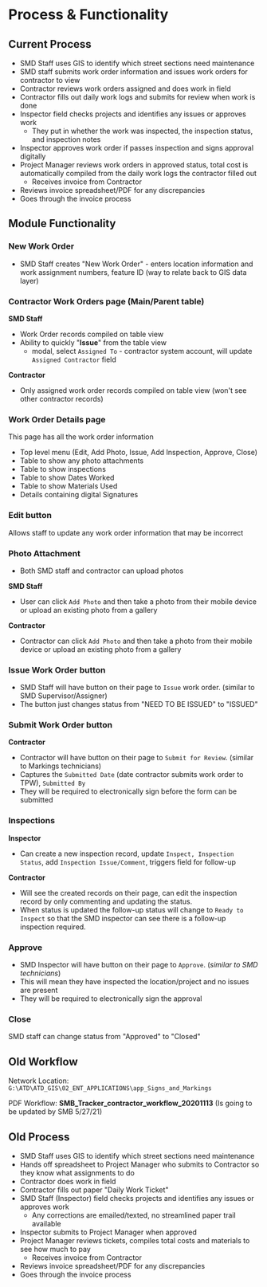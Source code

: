 # Process & Functionality

## Current Process

* SMD Staff uses GIS to identify which street sections need maintenance
* SMD staff submits work order information and issues work orders for contractor to view
* Contractor reviews work orders assigned and does work in field
* Contractor fills out daily work logs and submits for review when work is done
* Inspector field checks projects and identifies any issues or approves work
  * They put in whether the work was inspected, the inspection status, and inspection notes
* Inspector approves work order if passes inspection and signs approval digitally
* Project Manager reviews work orders in approved status, total cost is automatically compiled from the daily work logs the contractor filled out
  * Receives invoice from Contractor
* Reviews invoice spreadsheet/PDF for any discrepancies
* Goes through the invoice process&#x20;

## Module Functionality

### New Work Order

* SMD Staff creates "New Work Order" - enters location information and work assignment numbers, feature ID (way to relate back to GIS data layer)

### Contractor Work Orders page (Main/Parent table)

**SMD Staff**

* Work Order records compiled on table view
* Ability to quickly "**Issue**" from the table view
  * modal, select `Assigned To` - contractor system account, will update `Assigned Contractor` field

**Contractor**&#x20;

* Only assigned work order records compiled on table view (won't see other contractor records)

### Work Order Details page

This page has all the work order information

* Top level menu (Edit, Add Photo, Issue, Add Inspection, Approve, Close)
* Table to show any photo attachments
* Table to show inspections
* Table to show Dates Worked
* Table to show Materials Used
* Details containing digital Signatures

### **Edit button**

Allows staff to update any work order information that may be incorrect

### Photo Attachment

* Both SMD staff and contractor can upload photos

**SMD Staff**

* User can click `Add Photo` and then take a photo from their mobile device or upload an existing photo from a gallery

**Contractor**

* Contractor can click `Add Photo` and then take a photo from their mobile device or upload an existing photo from a gallery

### Issue Work Order button

* SMD Staff will have button on their page to `Issue` work order. (similar to SMD Supervisor/Assigner)
* The button just changes status from "NEED TO BE ISSUED" to "ISSUED"

### Submit Work Order button

**Contractor**

* Contractor will have button on their page to `Submit for Review`. (similar to Markings technicians)
* Captures the `Submitted Date` (date contractor submits work order to TPW), `Submitted By`
* They will be required to electronically sign before the form can be submitted

### Inspections

**Inspector**

* Can create a new inspection record, update `Inspect, Inspection Status`, add `Inspection Issue/Comment`, triggers field for follow-up

**Contractor**

* Will see the created records on their page, can edit the inspection record by only commenting and updating the status.&#x20;
* When status is updated the follow-up status will change to `Ready to Inspect` so that the SMD inspector can see there is a follow-up inspection required.

### Approve

* SMD Inspector will have button on their page to `Approve`. (_similar to SMD technicians_)
* This will mean they have inspected the location/project and no issues are present
* They will be required to electronically sign the approval

### Close

SMD staff can change status from "Approved" to "Closed"

## Old Workflow&#x20;

Network Location: `G:\ATD\ATD_GIS\02_ENT_APPLICATIONS\app_Signs_and_Markings`

PDF Workflow: **SMB\_Tracker\_contractor\_workflow\_20201113** (Is going to be updated by SMB 5/27/21)

## Old Process

* SMD Staff uses GIS to identify which street sections need maintenance
* Hands off spreadsheet to Project Manager who submits to Contractor so they know what assignments to do
* Contractor does work in field
* Contractor fills out paper "Daily Work Ticket"
* SMD Staff (Inspector) field checks projects and identifies any issues or approves work
  * Any corrections are emailed/texted, no streamlined paper trail available
* Inspector submits to Project Manager when approved
* Project Manager reviews tickets, compiles total costs and materials to see how much to pay
  * Receives invoice from Contractor
* Reviews invoice spreadsheet/PDF for any discrepancies
* Goes through the invoice process&#x20;
